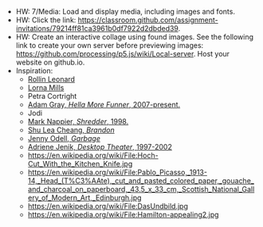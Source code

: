- HW: 7/Media: Load and display media, including images and fonts.
- HW: Click the link: https://classroom.github.com/assignment-invitations/79214ff81ca3961b0df7922d2dbded39. 
- HW: Create an interactive collage using found images. See the following link to create your own server before previewing images: https://github.com/processing/p5.js/wiki/Local-server. Host your website on github.io. 
- Inspiration:
  - [Rollin Leonard](http://poetech.info/image/76957157145)
  - [Lorna Mills](http://www.digitalmediatree.com/sallymckay/LornaMillsImageDump/)
  - Petra Cortright
  - [Adam Gray, *Hella More Funner*, 2007-present.](http://www.adam-gray.com/hella-more-funner-1/)
  - Jodi
  - [Mark Nappier, *Shredder*, 1998.](http://www.potatoland.org/shredder/shredder.html)
  - [Shu Lea Cheang, *Brandon*]()
  - [Jenny Odell, *Garbage*](http://www.jennyodell.com/garbage.html)
  - [Adriene Jenik, *Desktop Theater*, 1997-2002](http://149.169.27.73/~adriene/projects_dt.html)
  - https://en.wikipedia.org/wiki/File:Hoch-Cut_With_the_Kitchen_Knife.jpg
  - https://en.wikipedia.org/wiki/File:Pablo_Picasso,_1913-14,_Head_(T%C3%AAte),_cut_and_pasted_colored_paper,_gouache_and_charcoal_on_paperboard,_43.5_x_33_cm,_Scottish_National_Gallery_of_Modern_Art,_Edinburgh.jpg
  - https://en.wikipedia.org/wiki/File:DasUndbild.jpg
  - https://en.wikipedia.org/wiki/File:Hamilton-appealing2.jpg 
